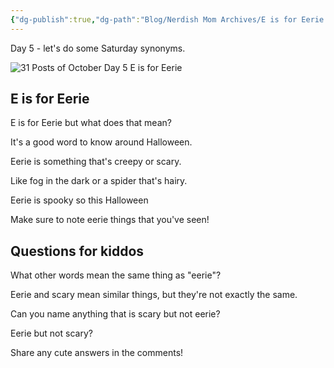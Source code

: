 ```yaml
---
{"dg-publish":true,"dg-path":"Blog/Nerdish Mom Archives/E is for Eerie.md","permalink":"/blog/nerdish-mom-archives/e-is-for-eerie/","title":"E is for Eerie","noteIcon":"","created":"","updated":"2023-07-10T20:02:29.867-04:00"}
---
```



Day 5 - let's do some Saturday synonyms.

![31 Posts of October Day 5 E is for Eerie](https://i.imgur.com/fMcV3au.png)


## E is for Eerie

E is for Eerie but what does that mean?

It's a good word to know around Halloween.

Eerie is something that's creepy or scary.

Like fog in the dark or a spider that's hairy.

Eerie is spooky so this Halloween

Make sure to note eerie things that you've seen!

## Questions for kiddos

What other words mean the same thing as "eerie"?

Eerie and scary mean similar things, but they're not exactly the same.

Can you name anything that is scary but not eerie?

Eerie but not scary?

Share any cute answers in the comments!

